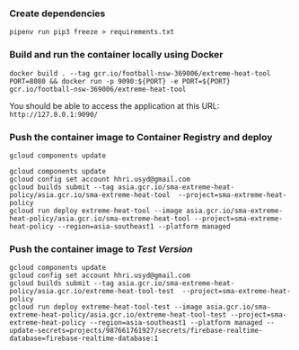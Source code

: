 ### Create dependencies
```
pipenv run pip3 freeze > requirements.txt
```

### Build and run the container locally using Docker
```
docker build . --tag gcr.io/football-nsw-369006/extreme-heat-tool
PORT=8080 && docker run -p 9090:${PORT} -e PORT=${PORT} gcr.io/football-nsw-369006/extreme-heat-tool
```
You should be able to access the application at this URL: `http://127.0.0.1:9090/`

### Push the container image to Container Registry and deploy
```
gcloud components update
```

```
gcloud components update
gcloud config set account hhri.usyd@gmail.com
gcloud builds submit --tag asia.gcr.io/sma-extreme-heat-policy/asia.gcr.io/sma-extreme-heat-tool  --project=sma-extreme-heat-policy
gcloud run deploy extreme-heat-tool --image asia.gcr.io/sma-extreme-heat-policy/asia.gcr.io/sma-extreme-heat-tool --project=sma-extreme-heat-policy --region=asia-southeast1 --platform managed
```

### Push the container image to *Test Version*
```
gcloud components update
gcloud config set account hhri.usyd@gmail.com
gcloud builds submit --tag asia.gcr.io/sma-extreme-heat-policy/asia.gcr.io/extreme-heat-tool-test  --project=sma-extreme-heat-policy
gcloud run deploy extreme-heat-tool-test --image asia.gcr.io/sma-extreme-heat-policy/asia.gcr.io/extreme-heat-tool-test --project=sma-extreme-heat-policy --region=asia-southeast1 --platform managed --update-secrets=projects/987661761927/secrets/firebase-realtime-database=firebase-realtime-database:1
```